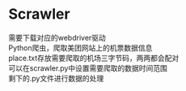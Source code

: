 # Scrawler
需要下载对应的webdriver驱动  
Python爬虫，爬取美团网站上的机票数据信息  
place.txt存放需要爬取的机场三字节码，两两都会配对  
可以在scrawler.py中设置需要爬取的数据时间范围  
剩下的.py文件进行数据的处理
